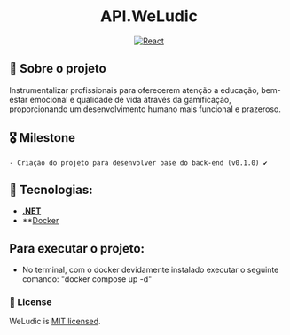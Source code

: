 <h1 align="center">
 API.WeLudic
</h1>

<p align="center">
  <a target="_blank" href="https://learn.microsoft.com/en-us/dotnet/core/introduction">
    <img alt="React" src="https://img.shields.io/badge/-.NET%206.0-blueviolet" />
  </a>
</p>

## 🚀 Sobre o projeto

Instrumentalizar profissionais para oferecerem atenção a educação, bem-estar emocional e qualidade de vida através da gamificação, proporcionando um desenvolvimento humano mais funcional e prazeroso.

## 🎖️ Milestone

    - Criação do projeto para desenvolver base do back-end (v0.1.0) ✔️

## 🔨 Tecnologias:

- **[.NET](https://learn.microsoft.com/en-us/dotnet/core/introduction)**
- **[Docker](https://docs.docker.com/)

## Para executar o projeto:
- No terminal, com o docker devidamente instalado executar o seguinte comando: "docker compose up -d"

### 📜 License

WeLudic is [MIT licensed](LICENSE).
